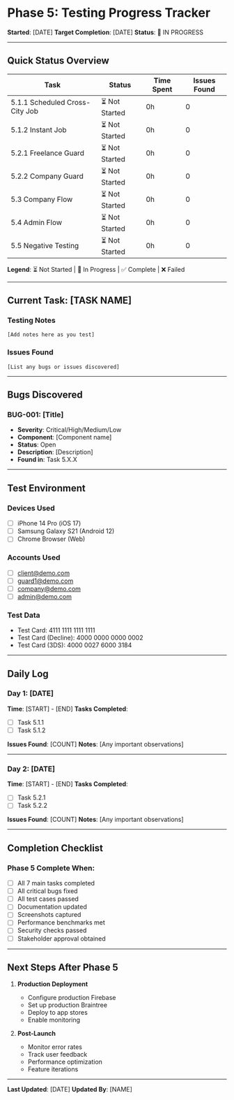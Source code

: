 # Phase 5: Testing Progress Tracker

**Started**: [DATE]
**Target Completion**: [DATE]
**Status**: 🚀 IN PROGRESS

---

## Quick Status Overview

| Task | Status | Time Spent | Issues Found |
|------|--------|------------|--------------|
| 5.1.1 Scheduled Cross-City Job | ⏳ Not Started | 0h | 0 |
| 5.1.2 Instant Job | ⏳ Not Started | 0h | 0 |
| 5.2.1 Freelance Guard | ⏳ Not Started | 0h | 0 |
| 5.2.2 Company Guard | ⏳ Not Started | 0h | 0 |
| 5.3 Company Flow | ⏳ Not Started | 0h | 0 |
| 5.4 Admin Flow | ⏳ Not Started | 0h | 0 |
| 5.5 Negative Testing | ⏳ Not Started | 0h | 0 |

**Legend**: ⏳ Not Started | 🔄 In Progress | ✅ Complete | ❌ Failed

---

## Current Task: [TASK NAME]

### Testing Notes
```
[Add notes here as you test]
```

### Issues Found
```
[List any bugs or issues discovered]
```

---

## Bugs Discovered

### BUG-001: [Title]
- **Severity**: Critical/High/Medium/Low
- **Component**: [Component name]
- **Status**: Open
- **Description**: [Description]
- **Found in**: Task 5.X.X

---

## Test Environment

### Devices Used
- [ ] iPhone 14 Pro (iOS 17)
- [ ] Samsung Galaxy S21 (Android 12)
- [ ] Chrome Browser (Web)

### Accounts Used
- [ ] client@demo.com
- [ ] guard1@demo.com
- [ ] company@demo.com
- [ ] admin@demo.com

### Test Data
- Test Card: 4111 1111 1111 1111
- Test Card (Decline): 4000 0000 0000 0002
- Test Card (3DS): 4000 0027 6000 3184

---

## Daily Log

### Day 1: [DATE]
**Time**: [START] - [END]
**Tasks Completed**:
- [ ] Task 5.1.1
- [ ] Task 5.1.2

**Issues Found**: [COUNT]
**Notes**: [Any important observations]

---

### Day 2: [DATE]
**Time**: [START] - [END]
**Tasks Completed**:
- [ ] Task 5.2.1
- [ ] Task 5.2.2

**Issues Found**: [COUNT]
**Notes**: [Any important observations]

---

## Completion Checklist

### Phase 5 Complete When:
- [ ] All 7 main tasks completed
- [ ] All critical bugs fixed
- [ ] All test cases passed
- [ ] Documentation updated
- [ ] Screenshots captured
- [ ] Performance benchmarks met
- [ ] Security checks passed
- [ ] Stakeholder approval obtained

---

## Next Steps After Phase 5

1. **Production Deployment**
   - Configure production Firebase
   - Set up production Braintree
   - Deploy to app stores
   - Enable monitoring

2. **Post-Launch**
   - Monitor error rates
   - Track user feedback
   - Performance optimization
   - Feature iterations

---

**Last Updated**: [DATE]
**Updated By**: [NAME]
